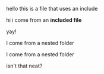 hello this is a file that uses an include

hi i come from an **included file**

yay!

I come from a nested folder

I come from a nested folder

isn't that neat?
